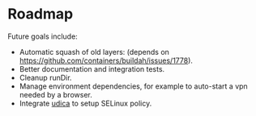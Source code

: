 # Roadmap

Future goals include:

* Automatic squash of old layers: (depends on https://github.com/containers/buildah/issues/1778).
* Better documentation and integration tests.
* Cleanup runDir.
* Manage environment dependencies, for example to auto-start a vpn needed by a browser.
* Integrate [udica](https://github.com/containers/udica) to setup SELinux policy.
